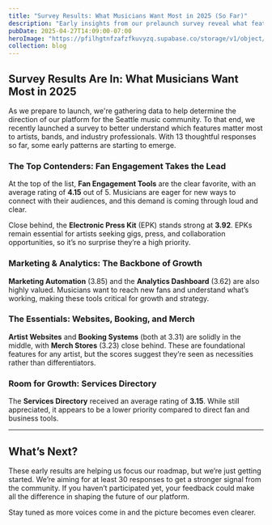 ```yaml
---
title: "Survey Results: What Musicians Want Most in 2025 (So Far)"
description: "Early insights from our prelaunch survey reveal what features matter most to Seattle musicians. See which tools are leading and where we need more feedback."
pubDate: 2025-04-27T14:09:00-07:00
heroImage: "https://pfilhgtnfzafzfkuvyzq.supabase.co/storage/v1/object/public/blog-assets//13%20responses.png"
collection: blog
---
```

## Survey Results Are In: What Musicians Want Most in 2025

As we prepare to launch, we're gathering data to help determine the direction of our platform for the Seattle music community. To that end, we recently launched a survey to better understand which features matter most to artists, bands, and industry professionals. With 13 thoughtful responses so far, some early patterns are starting to emerge.

### The Top Contenders: Fan Engagement Takes the Lead

At the top of the list, **Fan Engagement Tools** are the clear favorite, with an average rating of **4.15** out of 5. Musicians are eager for new ways to connect with their audiences, and this demand is coming through loud and clear.

Close behind, the **Electronic Press Kit** (EPK) stands strong at **3.92**. EPKs remain essential for artists seeking gigs, press, and collaboration opportunities, so it’s no surprise they’re a high priority.

### Marketing & Analytics: The Backbone of Growth

**Marketing Automation** (3.85) and the **Analytics Dashboard** (3.62) are also highly valued. Musicians want to reach new fans and understand what’s working, making these tools critical for growth and strategy.

### The Essentials: Websites, Booking, and Merch

**Artist Websites** and **Booking Systems** (both at 3.31) are solidly in the middle, with **Merch Stores** (3.23) close behind. These are foundational features for any artist, but the scores suggest they’re seen as necessities rather than differentiators.

### Room for Growth: Services Directory

The **Services Directory** received an average rating of **3.15**. While still appreciated, it appears to be a lower priority compared to direct fan and business tools.

---

## What’s Next?

These early results are helping us focus our roadmap, but we’re just getting started. We’re aiming for at least 30 responses to get a stronger signal from the community. If you haven’t participated yet, your feedback could make all the difference in shaping the future of our platform.

Stay tuned as more voices come in and the picture becomes even clearer.
